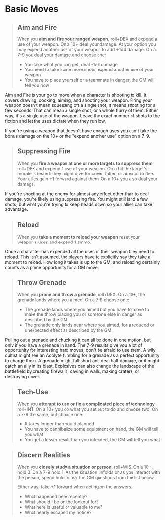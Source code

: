 # Basic Moves

>## Aim and Fire
>When you **aim and fire your ranged weapon**, roll+DEX and expend a use of your weapon. On a 10+ deal your damage. At your option you may expend another use of your weapon to add +1d4 damage. On a 7-9 you deal your damage and choose one:
>
>  - You take what you can get, deal -1d6 damage
>  - You need to take some more shots, expend another use of your weapon
>  - You have to place yourself or a teammate in danger, the GM will tell you how

Aim and Fire is your go to move when a character is shooting to kill. It covers drawing, cocking, aiming, and shooting your weapon. Firing your weapon doesn't mean squeezing off a single shot, it means shooting for a few seconds. That can mean a single shot, or a whole flurry of them. Either way, it's a single use of the weapon. Leave the exact number of shots to the fiction and let the uses dictate when they run low.

If you're using a weapon that doesn't have enough uses you can't take the bonus damage on the 10+ or the "expend another use" option on a 7-9.

<!-- -->

>## Suppressing Fire
>When you **fire a weapon at one or more targets to suppress them**, roll+DEX and expend 1 use of your weapon. On a hit the target's morale is tested: they might dive for cover, falter, or attempt to flee. Your allies gain +1 forward against them. On a 10+ you also deal your damage.

If you're shooting at the enemy for almost any effect other than to deal damage, you're likely using suppressing fire. You might still land a few shots, but what you're trying to keep heads down so your allies can take advantage.

<!-- -->

>## Reload
>When you **take a moment to reload your weapon** reset your weapon's uses and expend 1 ammo.

Once a character has expended all the uses of their weapon they need to reload. This isn't assumed, the players have to explicitly say they take a moment to reload. How long it takes is up to the GM, and reloading certainly counts as a prime opportunity for a GM move.

<!-- -->

>## Throw Grenade
>When you **prime and throw a grenade**, roll+DEX. On a 10+, the grenade lands where you aimed. On a 7-9 choose one:
>
>  - The grenade lands where you aimed but you have to move to make the throw placing you or someone else in danger as described by the GM
>  - The grenade only lands near where you aimed, for a reduced or unexpected effect as described by the GM

Pulling out a grenade and chucking it can all be done in one motion, but only if you have a grenade in hand. The 7-9 results give you a lot of opportunity for interesting hard moves, don't be afraid to use them. A wily cultist might see an Acolyte fumbling for a grenade as a perfect opportunity to charge them. A grenade might fall short and deal half damage, or it might catch an ally in its blast. Explosives can also change the landscape of the battlefield by creating firewalls, caving in walls, making craters, or destroying cover.

<!-- -->

>## Tech-Use
>When you **attempt to use or fix a complicated piece of technology** roll+INT. On a 10+ you do what you set out to do and choose two. On a 7-9 the same, but choose one:
>
>  - It takes longer than you'd planned
>  - You have to cannibalize some equipment on hand, the GM will tell you what
>  - You get a lesser result than you intended, the GM will tell you what

<!-- -->

>## Discern Realities
>When you **closely study a situation or person**, roll+WIS. On a 10+, hold 3. On a 7-9 hold 1. As the situation unfolds or as you interact with the person, spend hold to ask the GM questions from the list below.
>
>Either way, take +1 forward when acting on the answers.
>
>  - What happened here recently?
>  - What should I be on the lookout for?
>  - What here is useful or valuable to me?
>  - What nearly escaped my notice?
